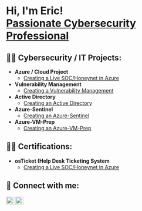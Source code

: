<h1>Hi, I'm Eric! <br/> <a href="https://www.linkedin.com/in/eric-quang/"> Passionate Cybersecurity Professional</a>

<h2>👨‍💻 Cybersecurity / IT Projects:</h2>

- <b>Azure / Cloud Project</b>
  - [Creating a Live SOC/Honeynet in Azure](https://github.com/EricJr69/Azure-SOC-Honeynet)
- <b>Vulnerability Management</b>
  - [Creating a Vulnerability Management](https://github.com/EricJr69/Vulnerability-Management)
- <b>Active Directory</b>
  - [Creating an Active Directory](https://github.com/EricJr69/Active-Directory)
- <b>Azure-Sentinel</b>
  - [Creating an Azure-Sentinel](https://github.com/EricJr69/Azure-Sentinel)
- <b>Azure-VM-Prep</b>
  - [Creating an Azure-VM-Prep](https://github.com/EricJr69/Azure-VM-Prep)

<h2>👨‍💻 Certifications:</h2>

- <b>osTicket (Help Desk Ticketing System</b>
  - [Creating a Live SOC/Honeynet in Azure](https://github.com/EricJr69/Azure-SOC-Honeynet)
 
  

<h2> 🤳 Connect with me:</h2>

[<img align="left" alt="JoshMadakor | YouTube" width="22px" src="https://cdn.jsdelivr.net/npm/simple-icons@v3/icons/youtube.svg" />][youtube]
[<img align="left" alt="JoshMadakor | LinkedIn" width="22px" src="https://cdn.jsdelivr.net/npm/simple-icons@v3/icons/linkedin.svg" />][linkedin]


[youtube]: https://www.youtube.com/c/ericjr001
[linkedin]: https://linkedin.com/in/eric-quang
